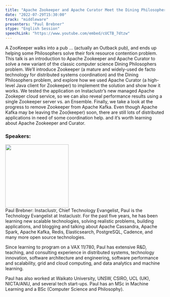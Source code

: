 ```yaml
---
title: "Apache Zookeeper and Apache Curator Meet the Dining Philosophers"
date: "2022-07-29T15:30:00"
track: "middleware"
presenters: "Paul Brebner"
stype: "English Session"
speechLink: "https://www.youtube.com/embed/cUCTB_7dtzw"
---
```

A ZooKeeper walks into a pub … (actually an Outback pub), and ends up helping some Philosophers solve their fork resource contention problem. This talk is an introduction to Apache Zookeeper and Apache Curator to solve a new variant of the classic computer science Dining Philosophers problem. We’ll introduce Zookeeper (a mature and widely-used de facto technology for distributed systems coordination) and the Dining Philosophers problem, and explore how we used Apache Curator (a high-level Java client for Zookeeper) to implement the solution and show how it works. We tested the application on Instaclustr’s new managed Apache Zookeper cloud service, so we can also reveal performance results using a single Zookeeper server vs. an Ensemble. Finally, we take a look at the progress to remove Zookeeper from Apache Kafka. Even though Apache Kafka may be leaving the Zoo(keeper) soon, there are still lots of distributed applications in need of some coordination help. and it’s worth learning about Apache Zookeeper and Curator.
 ### Speakers: 
 <img src="images/speaker/1044.png" width="200" /><br>Paul Brebner: Instaclustr, Chief Technology Evangelist, Paul is the Technology Evangelist at Instaclustr. For the past five years, he has been learning new scalable technologies, solving realistic problems, building applications, and blogging and talking about Apache Cassandra, Apache Spark, Apache Kafka, Redis, Elasticsearch, PostgreSQL, Cadence, and many more open source technologies.

Since learning to program on a VAX 11/780, Paul has extensive R&D, teaching, and consulting experience in distributed systems, technology innovation, software architecture and engineering, software performance and scalability, grid and cloud computing, and data analytics and machine learning.

Paul has also worked at Waikato University, UNSW, CSIRO, UCL (UK), NICTA/ANU, and several tech start-ups. Paul has an MSc in Machine Learning and a BSc (Computer Science and Philosophy).

 